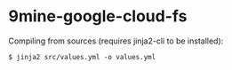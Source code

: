# 9mine-google-cloud-fs
Compiling from sources (requires jinja2-cli to be installed):   

    $ jinja2 src/values.yml -o values.yml

